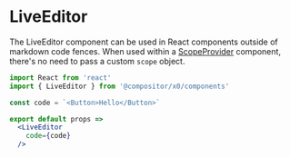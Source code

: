 
# LiveEditor

The LiveEditor component can be used in React components outside of markdown code fences.
When used within a [ScopeProvider](ScopeProvider) component, there's no need to pass a custom `scope` object.

```jsx
import React from 'react'
import { LiveEditor } from '@compositor/x0/components'

const code = `<Button>Hello</Button>`

export default props =>
  <LiveEditor
    code={code}
  />
```
